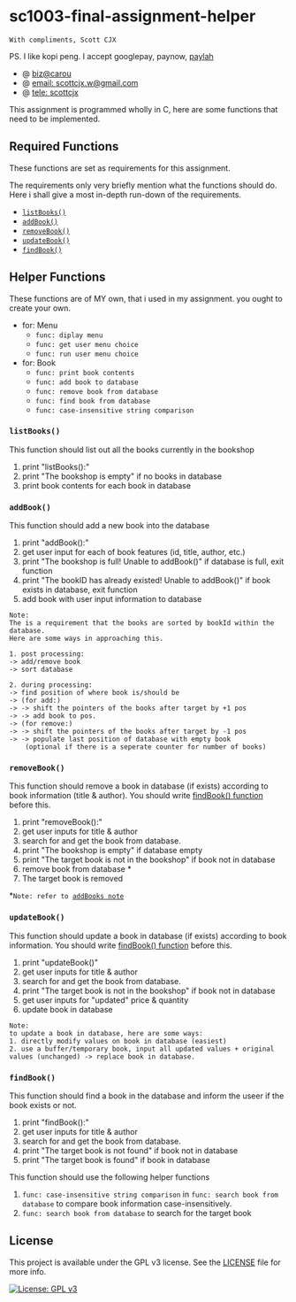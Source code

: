 # sc1003-final-assignment-helper

`With compliments, Scott CJX`

PS. I like kopi peng. I accept googlepay, paynow, [paylah](./rsc/plspaylahme.jpg)

- @ [biz@carou](https://www.carousell.sg/p/programming-coding-help-consultation-1196819850/)
- @ [email: scottcjx.w@gmail.com](mailto:scottcjx.w@gmail.com)
- @ [tele: scottcjx](t.me/scjxw)

This assignment is programmed wholly in C, here are some functions that need to be implemented. 

## Required Functions
These functions are set as requirements for this assignment.

The requirements only very briefly mention what the functions should do. Here i shall give a most in-depth run-down of the requirements.

- [`listBooks()`](#listBooks)
- [`addBook()`](#addBook)
- [`removeBook()`](#removeBook)
- [`updateBook()`](#updateBook)
- [`findBook()`](#findBook)

## Helper Functions 
These functions are of MY own, that i used in my assignment. you ought to create your own.

- for: Menu 
    - `func: diplay menu`
    - `func: get user menu choice`
    - `func: run user menu choice`
- for: Book
    - `func: print book contents`
    - `func: add book to database`
    - `func: remove book from database`
    - `func: find book from database`
    - `func: case-insensitive string comparison`


### `listBooks()`
This function should list out all the books currently in the bookshop

1. print "listBooks():"
2. print "The bookshop is empty" if no books in database
3. print book contents for each book in database

### `addBook()`
This function should add a new book into the database

1. print "addBook():"
2. get user input for each of book features (id, title, author, etc.)
3. print "The bookshop is full! Unable to addBook()" if database is full, exit function
4. print "The bookID has already existed! Unable to addBook()" if book exists in database, exit function
5. add book with user input information to database


```
Note:
The is a requirement that the books are sorted by bookId within the database. 
Here are some ways in approaching this.

1. post processing:
-> add/remove book 
-> sort database

2. during processing:
-> find position of where book is/should be 
-> (for add:) 
-> -> shift the pointers of the books after target by +1 pos
-> -> add book to pos.
-> (for remove:) 
-> -> shift the pointers of the books after target by -1 pos
-> -> populate last position of database with empty book 
    (optional if there is a seperate counter for number of books)
```

### `removeBook()`
This function should remove a book in database (if exists) according to book information (title & author). You should write [findBook() function](#findbook) before this.

1. print "removeBook():"
2. get user inputs for title & author
3. search for and get the book from database.
4. print "The bookshop is empty" if database empty
5. print "The target book is not in the bookshop" if book not in database
6. remove book from database *
7. The target book is removed

\*`Note: refer to `[`addBooks note`](#addbook)


### `updateBook()`
This function should update a book in database (if exists) according to book information. You should write [findBook() function](#findbook) before this.

1. print "updateBook()"
2. get user inputs for title & author
3. search for and get the book from database.
4. print "The target book is not in the bookshop" if book not in database
5. get user inputs for "updated" price & quantity
6. update book in database

```
Note:
to update a book in database, here are some ways:
1. directly modify values on book in database (easiest)
2. use a buffer/temporary book, input all updated values + original values (unchanged) -> replace book in database. 
```

### `findBook()`
This function should find a book in the database and inform the useer if the book exists or not. 

1. print "findBook():"
2. get user inputs for title & author
3. search for and get the book from database.
4. print "The target book is not found" if book not in database
5. print "The target book is found" if book in database

This function should use the following helper functions 
1. `func: case-insensitive string comparison` in `func: search book from database` to compare book information case-insensitively.
2. `func: search book from database` to search for the target book


## License
This project is available under the GPL v3 license. See the [LICENSE](./LICENSE) file for more info.

[![License: GPL v3](https://img.shields.io/badge/License-GPLv3-blue.svg)](https://www.gnu.org/licenses/gpl-3.0) 


